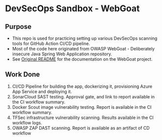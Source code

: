 # DevSecOps Sandbox - WebGoat

## Purpose

* This repo is used for practicing setting up various DevSecOps scanning tools for GitHub Action CI/CD pipeline.
* Most of the code here originated from OWASP WebGoat - Deliberately insecure Java Spring Web Application repository.
* See [Original README](./ORIGINAL_README.md) for the documentation on the WebGoat project.

## Work Done

1. CI/CD Pipeline for building the app, dockerizing it, provisioning Azure App Service and deploying it.
2. SonarCloud SAST testing. Approval gate, and link to report available in the CI workflow summary.
3. Docker Scout image vulnerability testing. Report is available in the CI workflow summary.
4. TFSec infrastructure vulnerability scanning. Results available in the CI workflow logs.
5. OWASP ZAP DAST scanning. Report is available as an artifact of CD workflow

